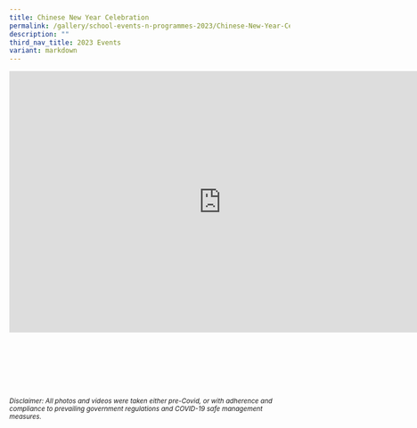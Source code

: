 ```yaml
---
title: Chinese New Year Celebration
permalink: /gallery/school-events-n-programmes-2023/Chinese-New-Year-Celebration/
description: ""
third_nav_title: 2023 Events
variant: markdown
---
```

<iframe allowfullscreen="true" height="469" width="760" frameborder="0" src="https://docs.google.com/presentation/d/e/2PACX-1vSxMTqyDsHHY04v8h1mvdBexYGsshizFhEcj3yo83GuvcChrCC4fBhtwaXDV7qkJ2jlMf7K3RFtei-j/embed?start=true&amp;loop=true&amp;delayms=3000"></iframe>


<br><br><br><br><br><br>
<sup>_Disclaimer: All photos and videos were taken either pre-Covid, or with adherence and compliance to prevailing government regulations and COVID-19 safe management measures._</sup>